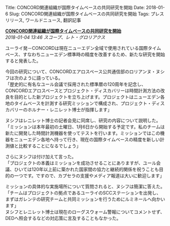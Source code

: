 Title: CONCORD関連組織が国際タイムベースの共同研究を開始
Date: 2018-01-6
Slug: CONCORD関連組織が国際タイムベースの共同研究を開始
Tags: プレスリリース, ワールドニュース, 翻訳記事

<p class="lead"><strong><a href="https://community.eveonline.com/news/news-channels/world-news/concord-agencies-collaborate-on-universal-timebase-measurement-research/">CONCORD関連組織が国際タイムベースの共同研究を開始</a></strong><br/>
<em>2018-01-04 13:46 スコープ、レト・グロリアクス</em></p>
<p>ユーライ発－CONCORDは現在ニューエデン全域で使用されている国際タイムベース、すなわちニューエデン標準時の精度を改善するため、新たな研究を開始すると発表した。</p>
<p>今回の研究について、CONCORDエアロスペース公共通信部のロリアンヌ・ヌシフは次のように語っている。<br/>
「歴史的に有名なユール会議で採用された標準暦の120周年を記念し、CONCORDエアロスペースとプロジェクト・ディスカバリーは時間計測方法の改良を目的とした新プロジェクトを立ち上げます。プロジェクトはニューエデン各地のタイムベースを計測する研究ミッションで構成され、プロジェクト・ディスカバリーのホルナー・レニレット博士が指揮します」</p>
<p>ヌシフはレニレット博士の記者会見に同席し、研究の内容について説明した。<br/>
「ミッションは本年最初の土曜日、1月6日から開始する予定です。私のチームは新たに開発した時間計測機器を使ってテストを行います。ミッションではこの機器をニューエデン各地へ持って行き、現在の国際タイムベースの精度を新しい計測値と比較することになるでしょう」</p>
<p>さらにヌシフは付け加えて言った。<br/>
「プロジェクトの本義はミッションを成功させることにありますが、ユール会議、ひいては120年以上前に築かれた国家間の協力と継続的関係を祝うことも目的の一つです。ですので、カプセラの支援やメディア報道は大いに歓迎します」</p>
<p>ミッションの具体的な実施場所について質問されると、ヌシフは簡潔に答えた。<br/>
「チームはプロジェクトの拠点であるユーライのSCCステーションを出発し、まずはガレンテの研究チームと共同ミッションを行うためにルミネールへ向かいます」<br/>
ヌシフとレニレット博士は現在のローグスウォーム警報についてコメントせず、DEDへ照会するなどの対応策に言及することもなかった。</p>

